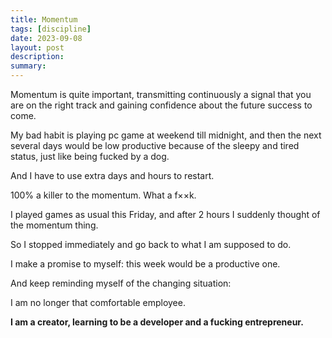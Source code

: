 ```yaml
---
title: Momentum
tags: [discipline]
date: 2023-09-08
layout: post
description: 
summary:
---
```


Momentum is quite important, transmitting continuously a signal that you are on the right track and gaining confidence about the future success to come.

My bad habit is playing pc game at weekend till midnight, and then the next several days would be low productive because of the sleepy and tired status, just like being fucked by a dog.

And I have to use extra days and hours to restart.

100% a killer to the momentum. What a f××k.

I played games as usual this Friday, and after 2 hours I suddenly thought of the momentum thing.

So I stopped immediately and go back to what I am supposed to do.

I make a promise to myself: this week would be a productive one.

And keep reminding myself of the changing situation:

I am no longer that comfortable employee.

**I am a creator, learning to be a developer and a fucking entrepreneur.**

